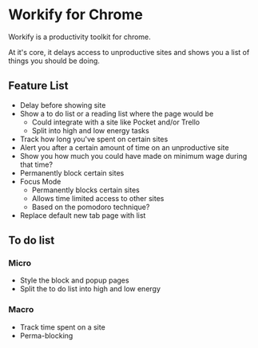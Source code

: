 # Workify for Chrome

Workify is a productivity toolkit for chrome.

At it's core, it delays access to unproductive sites and shows you a list of things you should be doing.

## Feature List

* Delay before showing site
* Show a to do list or a reading list where the page would be
    * Could integrate with a site like Pocket and/or Trello
    * Split into high and low energy tasks
* Track how long you've spent on certain sites
* Alert you after a certain amount of time on an unproductive site
* Show you how much you could have made on minimum wage during that time?
* Permanently block certain sites
* Focus Mode
    * Permanently blocks certain sites
    * Allows time limited access to other sites
    * Based on the pomodoro technique?
* Replace default new tab page with list

## To do list

### Micro
* Style the block and popup pages
* Split the to do list into high and low energy

### Macro
* Track time spent on a site
* Perma-blocking
